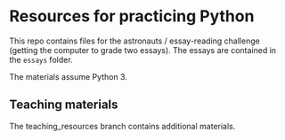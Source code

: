 # Resources for practicing Python

This repo contains files for the astronauts / essay-reading challenge (getting the computer to grade two essays).  The essays are contained in the `essays` folder.

The materials assume Python 3.

## Teaching materials

The teaching_resources branch contains additional materials.